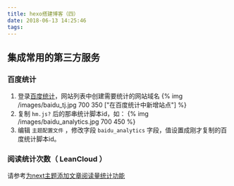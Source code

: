 ```yaml
---
title: hexo搭建博客（四）
date: 2018-06-13 14:25:46
tags:
---
```


## 集成常用的第三方服务

### 百度统计
1. 登录[百度统计](https://tongji.baidu.com/web/25754937/welcome/login)，网站列表中创建需要统计的网站域名
{% img /images/baidu_tj.jpg 700 350  ["在百度统计中新增站点"] %}
2. 复制 `hm.js?` 后的那串统计脚本id，如：
{% img /images/baidu_analytics.jpg 700 450  %}
3. 编辑 `主题配置文件` ，修改字段 `baidu_analytics` 字段，值设置成刚才复制的百度统计脚本id。   

### 阅读统计次数（ LeanCloud ）  
请参考[为next主题添加文章阅读量统计功能](https://notes.wanghao.work/2015-10-21-为NexT主题添加文章阅读量统计功能.html#配置LeanCloud)     